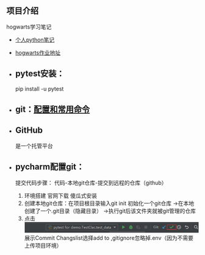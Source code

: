 ## 项目介绍
hogwarts学习笔记

- [个人python笔记](https://github.com/zwnong/Python.git)

- [hogwarts作业地址](https://github.com/zwnong/HogwartsSDE17_zwnong.git)

- ## pytest安装：
    pip install -u pytest
    
- ## git：[配置和常用命令](https://ceshiren.com/t/topic/7405)
        
- ## GitHub
    是一个托管平台
    
- ## pycharm配置git：
    提交代码步骤： 代码-本地git仓库-提交到远程的仓库（github）
    1. 环境搭建 官网下载 傻瓜式安装
    2. 创建本地git仓库：在项目根目录输入git init 初始化一个git仓库
        ->在本地创建了一个.git目录（隐藏目录）
        ->执行git后该文件夹就被git管理的仓库
    3. 点击![](./images/git1.png)展示Commit Changslist选择add to ,gitignore忽略掉.env（因为不需要上传项目环境）
    
        
  
